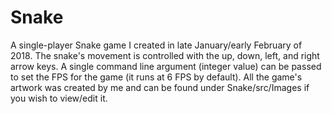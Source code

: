 # Snake
A single-player Snake game I created in late January/early February of 2018. The snake's movement is controlled with the up, down, left, and right arrow keys. A single command line argument (integer value) can be passed to set the FPS for the game (it runs at 6 FPS by default). All the game's artwork was created by me and can be found under Snake/src/Images if you wish to view/edit it. 

